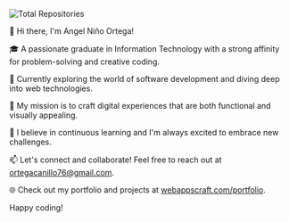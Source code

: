 ![Total Repositories](https://img.shields.io/badge/dynamic/json?color=blue&label=Repositories&query=%24.public_repos&url=https%3A%2F%2Fapi.github.com%2Fusers%2Faynjel)

👋 Hi there, I'm Angel Niño Ortega!

🎓 A passionate graduate in Information Technology with a strong affinity for problem-solving and creative coding.

💼 Currently exploring the world of software development and diving deep into web technologies.

🚀 My mission is to craft digital experiences that are both functional and visually appealing.

🌱 I believe in continuous learning and I'm always excited to embrace new challenges.

📫 Let's connect and collaborate! Feel free to reach out at [ortegacanillo76@gmail.com](mailto:ortegacanillo76@gmail.com).

🌐 Check out my portfolio and projects at [webappscraft.com/portfolio](https://www.webappscraft.com/portfolio).

Happy coding!

<!---
aynjel/aynjel is a ✨ special ✨ repository because its `README.md` (this file) appears on your GitHub profile.
You can click the Preview link to take a look at your changes.
--->
